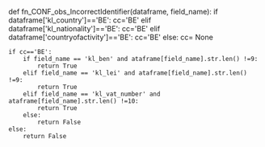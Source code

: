 def fn_CONF_obs_IncorrectIdentifier(dataframe, field_name):
    if dataframe['kl_country']=='BE':
        cc='BE'
    elif dataframe['kl_nationality']=='BE':
        cc='BE'
    elif dataframe['countryofactivity']=='BE':
        cc='BE'
    else:
        cc= None
    
    if cc=='BE':
        if field_name == 'kl_ben' and ataframe[field_name].str.len() !=9:
            return True
        elif field_name == 'kl_lei' and ataframe[field_name].str.len() !=9:
            return True
        elif field_name == 'kl_vat_number' and ataframe[field_name].str.len() !=10:
            return True
        else:
            return False
    else:
        return False
    
